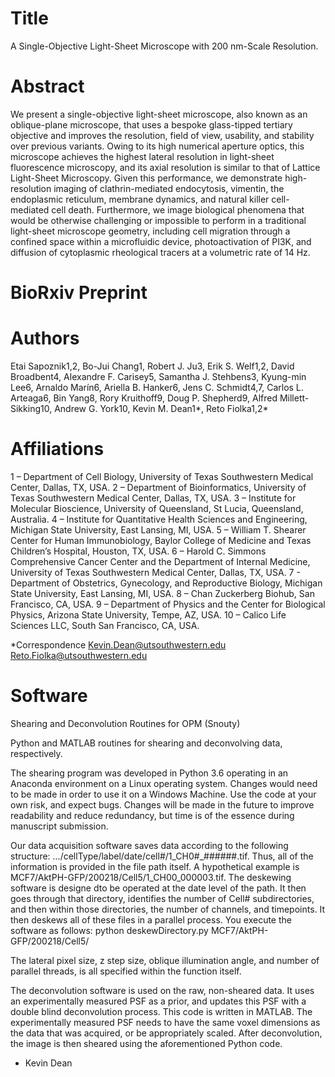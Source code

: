 # Title
A Single-Objective Light-Sheet Microscope with 200 nm-Scale Resolution.

# Abstract
We present a single-objective light-sheet microscope, also known as an oblique-plane microscope, that uses a bespoke glass-tipped tertiary objective and improves the resolution, field of view, usability, and stability over previous variants. Owing to its high numerical aperture optics, this microscope achieves the highest lateral resolution in light-sheet fluorescence microscopy, and its axial resolution is similar to that of Lattice Light-Sheet Microscopy. Given this performance, we demonstrate high-resolution imaging of clathrin-mediated endocytosis, vimentin, the endoplasmic reticulum, membrane dynamics, and natural killer cell-mediated cell death. Furthermore, we image biological phenomena that would be otherwise challenging or impossible to perform in a traditional light-sheet microscope geometry, including cell migration through a confined space within a microfluidic device, photoactivation of PI3K, and diffusion of cytoplasmic rheological tracers at a volumetric rate of 14 Hz.

# BioRxiv Preprint

# Authors
Etai Sapoznik1,2, Bo-Jui Chang1, Robert J. Ju3, Erik S. Welf1,2, David Broadbent4, Alexandre F. Carisey5, Samantha J. Stehbens3, Kyung-min Lee6, Arnaldo Marín6, Ariella B. Hanker6, Jens C. Schmidt4,7, Carlos L. Arteaga6, Bin Yang8, Rory Kruithoff9, Doug P. Shepherd9, Alfred Millett-Sikking10, Andrew G. York10, Kevin M. Dean1*, Reto Fiolka1,2*

# Affiliations
1 – Department of Cell Biology, University of Texas Southwestern Medical Center, Dallas, TX, USA.
2 – Department of Bioinformatics, University of Texas Southwestern Medical Center, Dallas, TX, USA.
3 – Institute for Molecular Bioscience, University of Queensland, St Lucia, Queensland, Australia.
4 – Institute for Quantitative Health Sciences and Engineering, Michigan State University, East Lansing, MI, USA.
5 – William T. Shearer Center for Human Immunobiology, Baylor College of Medicine and Texas Children’s Hospital, Houston, TX, USA.
6 – Harold C. Simmons Comprehensive Cancer Center and the Department of Internal Medicine, University of Texas Southwestern Medical Center, Dallas, TX, USA.
7 - Department of Obstetrics, Gynecology, and Reproductive Biology, Michigan State University, East Lansing, MI, USA.
8 – Chan Zuckerberg Biohub, San Francisco, CA, USA.
9 – Department of Physics and the Center for Biological Physics, Arizona State University, Tempe, AZ, USA.
10 – Calico Life Sciences LLC, South San Francisco, CA, USA.

*Correspondence
Kevin.Dean@utsouthwestern.edu
Reto.Fiolka@utsouthwestern.edu


# Software
Shearing and Deconvolution Routines for OPM (Snouty)

Python and MATLAB routines for shearing and deconvolving data, respectively.  

The shearing program was developed in Python 3.6 operating in an Anaconda environment on a Linux operating system.  Changes would need to be made in order to use it on a Windows Machine.  Use the code at your own risk, and expect bugs.  Changes will be made in the future to improve readability and reduce redundancy, but time is of the essence during manuscript submission.

Our data acquisition software saves data according to the following structure:  .../cellType/label/date/cell#/1_CH0#_######.tif.  Thus, all of the information is provided in the file path itself.  A hypothetical example is MCF7/AktPH-GFP/200218/Cell5/1_CH00_000003.tif.
The deskewing software is designe dto be operated at the date level of the path.  It then goes through that directory, identifies the number of Cell# subdirectories, and then within those directories, the number of channels, and timepoints.  It then deskews all of these files in a parallel process.  You execute the software as follows: python deskewDirectory.py MCF7/AktPH-GFP/200218/Cell5/

The lateral pixel size, z step size, oblique illumination angle, and number of parallel threads, is all specified within the function itself.

The deconvolution software is used on the raw, non-sheared data.  It uses an experimentally measured PSF as a prior, and updates this PSF with a double blind deconvolution process.  This code is written in MATLAB.  The experimentally measured PSF needs to have the same voxel dimensions as the data that was acquired, or be appropriately scaled.  After deconvolution, the image is then sheared using the aforementioned Python code.

- Kevin Dean
